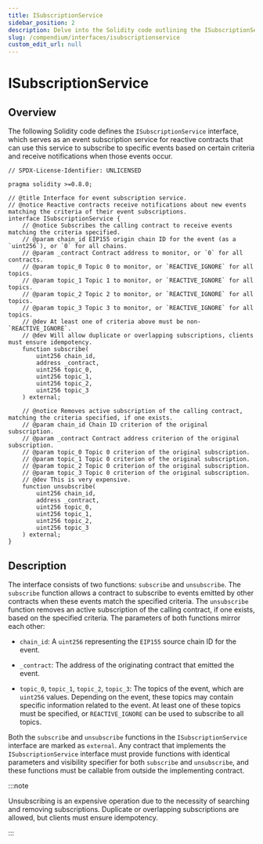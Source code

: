 ```yaml
---
title: ISubscriptionService
sidebar_position: 2
description: Delve into the Solidity code outlining the ISubscriptionService interface, offering event subscription capabilities for reactive contracts. Learn about its 'subscribe' and 'unsubscribe' functions.
slug: /compendium/interfaces/isubscriptionservice
custom_edit_url: null
---
```


# ISubscriptionService

## Overview

The following Solidity code defines the `ISubscriptionService` interface, which serves as an event subscription service for reactive contracts that can use this service to subscribe to specific events based on certain criteria and receive notifications when those events occur.

```solidity title="ISubscriptionService.sol"
// SPDX-License-Identifier: UNLICENSED

pragma solidity >=0.8.0;

// @title Interface for event subscription service.
// @notice Reactive contracts receive notifications about new events matching the criteria of their event subscriptions.
interface ISubscriptionService {
    // @notice Subscribes the calling contract to receive events matching the criteria specified.
    // @param chain_id EIP155 origin chain ID for the event (as a `uint256`), or `0` for all chains.
    // @param _contract Contract address to monitor, or `0` for all contracts.
    // @param topic_0 Topic 0 to monitor, or `REACTIVE_IGNORE` for all topics.
    // @param topic_1 Topic 1 to monitor, or `REACTIVE_IGNORE` for all topics.
    // @param topic_2 Topic 2 to monitor, or `REACTIVE_IGNORE` for all topics.
    // @param topic_3 Topic 3 to monitor, or `REACTIVE_IGNORE` for all topics.
    // @dev At least one of criteria above must be non-`REACTIVE_IGNORE`.
    // @dev Will allow duplicate or overlapping subscriptions, clients must ensure idempotency.
    function subscribe(
        uint256 chain_id,
        address _contract,
        uint256 topic_0,
        uint256 topic_1,
        uint256 topic_2,
        uint256 topic_3
    ) external;

    // @notice Removes active subscription of the calling contract, matching the criteria specified, if one exists.
    // @param chain_id Chain ID criterion of the original subscription.
    // @param _contract Contract address criterion of the original subscription.
    // @param topic_0 Topic 0 criterion of the original subscription.
    // @param topic_1 Topic 0 criterion of the original subscription.
    // @param topic_2 Topic 0 criterion of the original subscription.
    // @param topic_3 Topic 0 criterion of the original subscription.
    // @dev This is very expensive.
    function unsubscribe(
        uint256 chain_id,
        address _contract,
        uint256 topic_0,
        uint256 topic_1,
        uint256 topic_2,
        uint256 topic_3
    ) external;
}
```

## Description

The interface consists of two functions: `subscribe` and `unsubscribe`. The `subscribe` function allows a contract to subscribe to events emitted by other contracts when these events match the specified criteria. The `unsubscribe` function removes an active subscription of the calling contract, if one exists, based on the specified criteria. The parameters of both functions mirror each other:

* `chain_id`: A `uint256` representing the `EIP155` source chain ID for the event.

* `_contract`: The address of the originating contract that emitted the event.

* `topic_0`, `topic_1`, `topic_2`, `topic_3`: The topics of the event, which are `uint256` values. Depending on the event, these topics may contain specific information related to the event. At least one of these topics must be specified, or `REACTIVE_IGNORE` can be used to subscribe to all topics.

Both the `subscribe` and `unsubscribe` functions in the `ISubscriptionService` interface are marked as `external`. Any contract that implements the `ISubscriptionService` interface must provide functions with identical parameters and visibility specifier for both `subscribe` and `unsubscribe`, and these functions must be callable from outside the implementing contract.

:::note

Unsubscribing is an expensive operation due to the necessity of searching and removing subscriptions. Duplicate or overlapping subscriptions are allowed, but clients must ensure idempotency.

:::